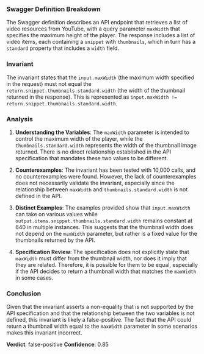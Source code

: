 ### Swagger Definition Breakdown
The Swagger definition describes an API endpoint that retrieves a list of video resources from YouTube, with a query parameter `maxWidth` that specifies the maximum height of the player. The response includes a list of video items, each containing a `snippet` with `thumbnails`, which in turn has a `standard` property that includes a `width` field.

### Invariant
The invariant states that the `input.maxWidth` (the maximum width specified in the request) must not equal the `return.snippet.thumbnails.standard.width` (the width of the thumbnail returned in the response). This is represented as `input.maxWidth != return.snippet.thumbnails.standard.width`.

### Analysis
1. **Understanding the Variables**: The `maxWidth` parameter is intended to control the maximum width of the player, while the `thumbnails.standard.width` represents the width of the thumbnail image returned. There is no direct relationship established in the API specification that mandates these two values to be different. 

2. **Counterexamples**: The invariant has been tested with 10,000 calls, and no counterexamples were found. However, the lack of counterexamples does not necessarily validate the invariant, especially since the relationship between `maxWidth` and `thumbnails.standard.width` is not defined in the API.

3. **Distinct Examples**: The examples provided show that `input.maxWidth` can take on various values while `output.items.snippet.thumbnails.standard.width` remains constant at 640 in multiple instances. This suggests that the thumbnail width does not depend on the `maxWidth` parameter, but rather is a fixed value for the thumbnails returned by the API.

4. **Specification Review**: The specification does not explicitly state that `maxWidth` must differ from the thumbnail width, nor does it imply that they are related. Therefore, it is possible for them to be equal, especially if the API decides to return a thumbnail width that matches the `maxWidth` in some cases.

### Conclusion
Given that the invariant asserts a non-equality that is not supported by the API specification and that the relationship between the two variables is not defined, this invariant is likely a false-positive. The fact that the API could return a thumbnail width equal to the `maxWidth` parameter in some scenarios makes this invariant incorrect. 

**Verdict**: false-positive
**Confidence**: 0.85
